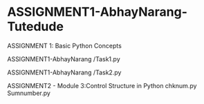 # ASSIGNMENT1-AbhayNarang-Tutedude
ASSIGNMENT 1: Basic Python Concepts

ASSIGNMENT1-AbhayNarang
/Task1.py

ASSIGNMENT1-AbhayNarang
/Task2.py

ASSIGNMENT2 - Module 3:Control Structure in Python
chknum.py
Sumnumber.py


